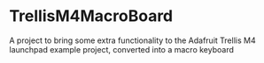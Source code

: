 # TrellisM4MacroBoard
A project to bring some extra functionality to the Adafruit Trellis M4 launchpad example project, converted into a macro keyboard
